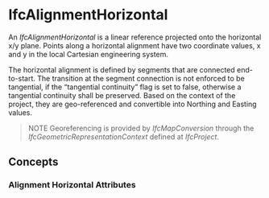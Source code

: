 # IfcAlignmentHorizontal

An _IfcAlignmentHorizontal_ is a linear reference projected onto the horizontal x/y plane. Points along a horizontal alignment have two coordinate values, x and y in the local Cartesian engineering system.
<!-- end of short definition -->

The horizontal alignment is defined by segments that are connected end-to-start. The transition at the segment connection is not enforced to be tangential, if the “tangential continuity” flag is set to false, otherwise a tangential continuity shall be preserved. Based on the context of the project, they are geo-referenced and convertible into Northing and Easting values.

> NOTE Georeferencing is provided by _IfcMapConversion_ through the _IfcGeometricRepresentationContext_ defined at _IfcProject_.

## Concepts

### Alignment Horizontal Attributes



